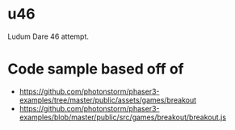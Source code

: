 # u46

Ludum Dare 46 attempt.


# Code sample based off of

- https://github.com/photonstorm/phaser3-examples/tree/master/public/assets/games/breakout
- https://github.com/photonstorm/phaser3-examples/blob/master/public/src/games/breakout/breakout.js
